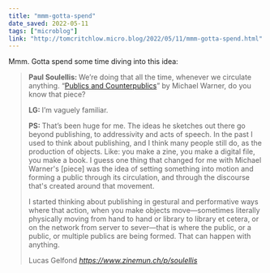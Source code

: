 ```yaml
---
title: "mmm-gotta-spend"
date_saved: 2022-05-11
tags: ["microblog"]
link: "http://tomcritchlow.micro.blog/2022/05/11/mmm-gotta-spend.html"
---
```

Mmm. Gotta spend some time diving into this idea:

<blockquote class="quoteback" darkmode="" data-title="ZINE%20MUNCH%20%232%3A%20Counterpublics%2C%20%E2%80%98Activist%20Downloading%2C%E2%80%99%20and%20the%20Risograph%20(w%2F%20Paul%20Soulellis)%20" data-author="Lucas Gelfond" cite="https://www.zinemun.ch/p/soulellis">
<p><strong>Paul Soulellis: </strong>We’re doing that all the time, whenever we circulate anything. “<a href="https://www.dropbox.com/s/ic48qw90632zrvp/warnerPubCounterP.pdf?dl=0" rel="noopener" target="_blank">Publics and Counterpublics</a>” by Michael Warner, do you know that piece?</p><p><strong>LG: </strong>I’m vaguely familiar.</p><p><strong>PS: </strong>That’s been huge for me. The ideas he sketches out there go beyond publishing, to addressivity and acts of speech. In the past I used to think about publishing, and I think many people still do, as the production of objects. Like: you make a zine, you make a digital file, you make a book. I guess one thing that changed for me with Michael Warner's [piece] was the idea of setting something into motion and forming a public through its circulation, and through the discourse that's created around that movement.</p><p>I started thinking about publishing in gestural and performative ways where that action, when you make objects move—sometimes literally physically moving from hand to hand or library to library et cetera, or on the network from server to sever—that is where the public, or a public, or multiple publics are being formed. That can happen with anything.</p>
<footer>Lucas Gelfond <cite><a href="https://www.zinemun.ch/p/soulellis">https://www.zinemun.ch/p/soulellis</a></cite></footer>
</blockquote>
<script note="" src="https://cdn.jsdelivr.net/gh/Blogger-Peer-Review/quotebacks@1/quoteback.js"></script>
